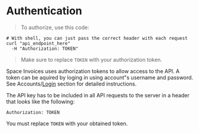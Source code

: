 # Authentication

> To authorize, use this code:

```shell
# With shell, you can just pass the correct header with each request
curl "api_endpoint_here"
  -H "Authorization: TOKEN"
```

> Make sure to replace `TOKEN` with your authorization token.

Space Invoices uses authorization tokens to allow access to the API. A token can be aquired by loging in using account"s username and password. See Accounts/[Login](#login) section for detailed instructions.

The API key has to be included in all API requests to the server in a header that looks like the following:

`Authorization: TOKEN`

<aside class="notice">You must replace <code>TOKEN</code> with your obtained token.</aside>
